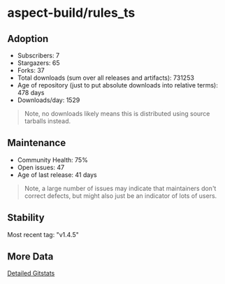 # aspect-build/rules_ts

## Adoption

- Subscribers: 7
- Stargazers: 65
- Forks: 37
- Total downloads (sum over all releases and artifacts): 731253
- Age of repository (just to put absolute downloads into relative terms): 478 days
- Downloads/day: 1529

> Note, no downloads likely means this is distributed using source tarballs instead.

## Maintenance

- Community Health: 75%
- Open issues: 47
- Age of last release: 41 days

> Note, a large number of issues may indicate that maintainers don't correct defects, but might also
> just be an indicator of lots of users.

## Stability

Most recent tag: "v1.4.5"

## More Data

[Detailed Gitstats](/bazel-catalog/gitstats/aspect-build/rules_ts)

